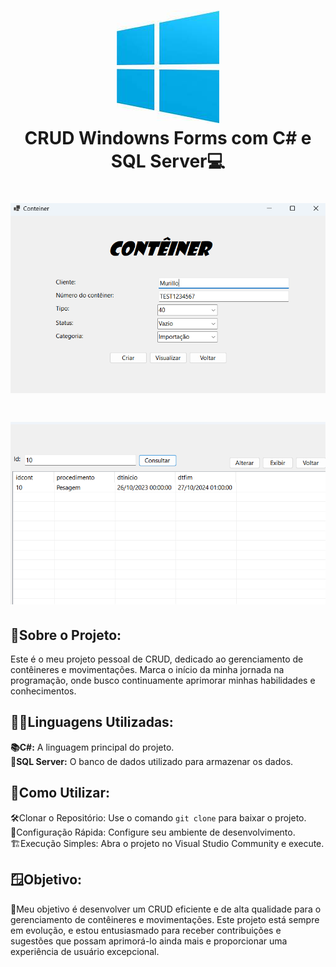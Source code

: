 <h1 align=center>
  <img src="A.png">
</br>CRUD Windowns Forms com C# e SQL Server💻
</h1>

<h1 align="center">
    <img src="B.png">
</h1>

<h1 align="center">
    <img src="C.png">
</h1>

## 🚀Sobre o Projeto:
 Este é o meu projeto pessoal de CRUD, dedicado ao gerenciamento de contêineres e movimentações. Marca o início da minha jornada na programação, onde busco continuamente aprimorar minhas habilidades e conhecimentos.
 
## 🧑‍💻Linguagens Utilizadas:
   **📚C#:** A linguagem principal do projeto. </br>
   **💽SQL Server:** O banco de dados utilizado para armazenar os dados.

## 🔧Como Utilizar:

  🛠️Clonar o Repositório: Use o comando <code>git clone</code> para baixar o projeto. </br>
  📝Configuração Rápida: Configure seu ambiente de desenvolvimento. </br>
  🏗️Execução Simples: Abra o projeto no Visual Studio Community e execute. 


## 🪟Objetivo:
🎯Meu objetivo é desenvolver um CRUD eficiente e de alta qualidade para o gerenciamento de contêineres e movimentações. Este projeto está sempre em evolução, e estou entusiasmado para receber contribuições e sugestões que possam aprimorá-lo ainda mais e proporcionar uma experiência de usuário excepcional.

